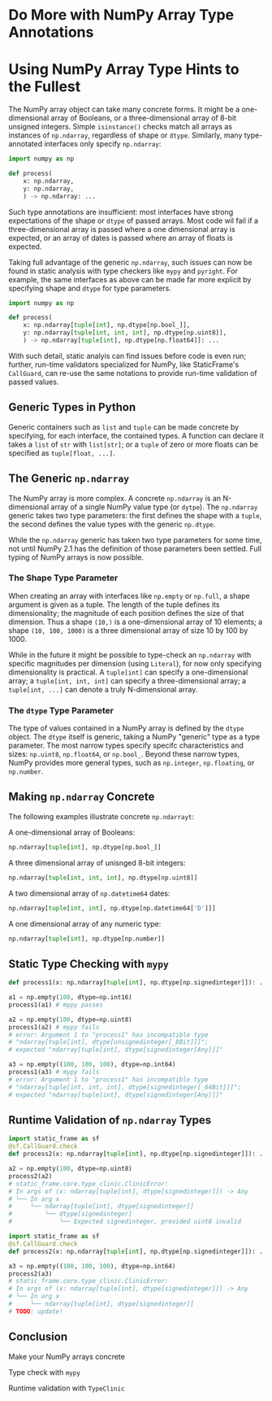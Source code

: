 # Do More with NumPy Array Type Annotations
# Using NumPy Array Type Hints to the Fullest


<!--
Static Type Numpy Arrays
-->

The NumPy array object can take many concrete forms. It might be a one-dimensional array of Booleans, or a three-dimensional array of 8-bit unsigned integers. Simple `isinstance()` checks match all arrays as instances of `np.ndarray`, regardless of shape or `dtype`. Similarly, many type-annotated interfaces only specify `np.ndarray`:


```python {all}
import numpy as np

def process(
    x: np.ndarray,
    y: np.ndarray,
    ) -> np.ndarray: ...
```

Such type annotations are insufficient: most interfaces have strong expectations of the shape or `dtype` of passed arrays. Most code wil fail if a three-dimensional array is passed where a one dimensional array is expected, or an array of dates is passed where an array of floats is expected.

Taking full advantage of the generic `np.ndarray`, such issues can now be found in static analysis with type checkers like `mypy` and `pyright`. For example, the same interfaces as above can be made far more explicit by specifying shape and `dtype` for type parameters.

```python
import numpy as np

def process(
    x: np.ndarray[tuple[int], np.dtype[np.bool_]],
    y: np.ndarray[tuple[int, int, int], np.dtype[np.uint8]],
    ) -> np.ndarray[tuple[int], np.dtype[np.float64]]: ...
```

With such detail, static analyis can find issues before code is even run; further, run-time validators specialized for NumPy, like StaticFrame's `CallGuard`, can re-use the same notations to provide run-time validation of passed values.



## Generic Types in Python

Generic containers such as `list` and `tuple` can be made concrete by specifying, for each interface, the contained types. A function can declare it takes a `list` of `str` with `list[str]`; or a `tuple` of zero or more floats can be specified as `tuple[float, ...]`.


## The Generic `np.ndarray`

The NumPy array is more complex. A concrete `np.ndarray` is an N-dimensional array of a single NumPy value type (or `dytpe`). The `np.ndarray` generic takes two type parameters: the first defines the shape with a `tuple`, the second defines the value types with the generic `np.dtype`.

While the `np.ndarray` generic has taken two type parameters for some time, not until NumPy 2.1 has the definition of those parameters been settled. Full typing of NumPy arrays is now possible.


### The Shape Type Parameter

When creating an array with interfaces like `np.empty` or `np.full`, a shape argument is given as a tuple. The length of the tuple defines its dimensionality; the magnitude of each position defines the size of that dimension. Thus a shape `(10,)` is a one-dimensional array of 10 elements; a shape `(10, 100, 1000)` is a three dimensional array of size 10 by 100 by 1000.

While in the future it might be possible to type-check an `np.ndarray` with specific magnitudes per dimension (using `Literal`), for now only specifying dimensionality is practical. A `tuple[int]` can specify a one-dimensional array; a `tuple[int, int, int]` can specify a three-dimensional array; a `tuple[int, ...]` can denote a truly N-dimensional array.


### The `dtype` Type Parameter

The type of values contained in a NumPy array is defined by the `dtype` object. The `dtype` itself is generic, taking a NumPy "generic" type as a type parameter. The most narrow types specify specifc characteristics and sizes: `np.uint8`, `np.float64`, or `np.bool_`. Beyond these narrow types, NumPy provides more general types, such as `np.integer`, `np.floating`, or `np.number`.


## Making `np.ndarray` Concrete

The following examples illustrate concrete `np.ndarrayt`:

A one-dimensional array of Booleans:

```python
np.ndarray[tuple[int], np.dtype[np.bool_]]
```

A three dimensional array of unisnged 8-bit integers:

```python
np.ndarray[tuple[int, int, int], np.dtype[np.uint8]]
```

A two dimensional array of `np.datetime64` dates:

```python
np.ndarray[tuple[int, int], np.dtype[np.datetime64['D']]]
```

A one dimensional array of any numeric type:

```python
np.ndarray[tuple[int], np.dtype[np.number]]
```



## Static Type Checking with `mypy`



```python
def process1(x: np.ndarray[tuple[int], np.dtype[np.signedinteger]]): ...

a1 = np.empty(100, dtype=np.int16)
process1(a1) # mypy passes

a2 = np.empty(100, dtype=np.uint8)
process1(a2) # mypy fails
# error: Argument 1 to "process1" has incompatible type
# "ndarray[tuple[int], dtype[unsignedinteger[_8Bit]]]";
# expected "ndarray[tuple[int], dtype[signedinteger[Any]]]"

a3 = np.empty((100, 100, 100), dtype=np.int64)
process1(a3) # mypy fails
# error: Argument 1 to "process1" has incompatible type
# "ndarray[tuple[int, int, int], dtype[signedinteger[_64Bit]]]";
# expected "ndarray[tuple[int], dtype[signedinteger[Any]]]"
```


## Runtime Validation of `np.ndarray` Types


```python
import static_frame as sf
@sf.CallGuard.check
def process2(x: np.ndarray[tuple[int], np.dtype[np.signedinteger]]): ...

a2 = np.empty(100, dtype=np.uint8)
process2(a2)
# static_frame.core.type_clinic.ClinicError:
# In args of (x: ndarray[tuple[int], dtype[signedinteger]]) -> Any
# └── In arg x
#     └── ndarray[tuple[int], dtype[signedinteger]]
#         └── dtype[signedinteger]
#             └── Expected signedinteger, provided uint8 invalid
```



```python {1-3|1-12}
import static_frame as sf
@sf.CallGuard.check
def process2(x: np.ndarray[tuple[int], np.dtype[np.signedinteger]]): ...

a3 = np.empty((100, 100, 100), dtype=np.int64)
process2(a3)
# static_frame.core.type_clinic.ClinicError:
# In args of (x: ndarray[tuple[int], dtype[signedinteger]]) -> Any
# └── In arg x
#     └── ndarray[tuple[int], dtype[signedinteger]]
# TODO: update!
```
</Transform>



## Conclusion


Make your NumPy arrays concrete

Type check with `mypy`

Runtime validation with `TypeClinic`
